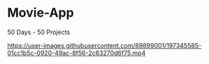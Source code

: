 # Movie-App
50 Days - 50 Projects


https://user-images.githubusercontent.com/89899001/197345585-01cc1b5c-0920-49ac-8f56-2c63270d6f75.mp4


